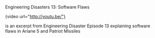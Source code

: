 Engineering Disasters 13: Software Flaws

{video url="http://youtu.be/"}

is an excerpt from Engineering Disaster Episode 13 explaining software flaws in Ariane 5 and Patriot Missiles